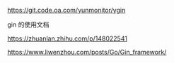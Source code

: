 https://git.code.oa.com/yunmonitor/ygin

gin 的使用文档

https://zhuanlan.zhihu.com/p/148022541

https://www.liwenzhou.com/posts/Go/Gin_framework/

